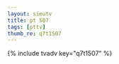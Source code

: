 ```yaml
--- 
layout: sieutv
title: pt 507
tags: [pttv]
thumb_re: q7t1507
---
```

{% include tvadv key="q7t1507" %} 
